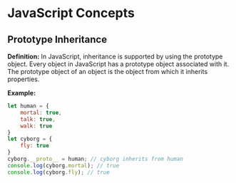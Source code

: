 # JavaScript Concepts

## Prototype Inheritance

**Definition:** In JavaScript, inheritance is supported by using the prototype object. Every object in JavaScript has a prototype object associated with it. The prototype object of an object is the object from which it inherits properties.

**Example:**

```javascript
let human = {
    mortal: true,
    talk: true,
    walk: true
}
let cyborg = {
    fly: true
}
cyborg.__proto__ = human; // cyborg inherits from human
console.log(cyborg.mortal); // true
console.log(cyborg.fly); // true